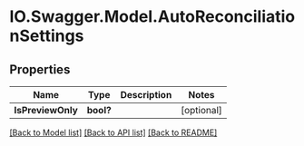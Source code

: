 # IO.Swagger.Model.AutoReconciliationSettings
## Properties

Name | Type | Description | Notes
------------ | ------------- | ------------- | -------------
**IsPreviewOnly** | **bool?** |  | [optional] 

[[Back to Model list]](../README.md#documentation-for-models) [[Back to API list]](../README.md#documentation-for-api-endpoints) [[Back to README]](../README.md)

